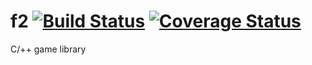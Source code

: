 f2 [![Build Status](https://travis-ci.org/f0rsen/f2.svg?branch=master)](https://travis-ci.org/f0rsen/f2) [![Coverage Status](https://img.shields.io/coveralls/f0rsen/f2.svg)](https://coveralls.io/r/f0rsen/f2?branch=master)
==

C/++ game library
